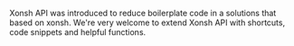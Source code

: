 Xonsh API was introduced to reduce boilerplate code in a solutions that based on xonsh.
We're very welcome to extend Xonsh API with shortcuts, code snippets and helpful functions.
